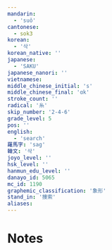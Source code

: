 ```yaml
---
mandarin:
  - 'suǒ'
cantonese:
  - sok3
korean:
  - '삭'
korean_native: ''
japanese:
  - 'SAKU'
japanese_nanori: ''
vietnamese:
middle_chinese_initial: 's'
middle_chinese_final: 'ɑk'
stroke_count: ''
radical: '糸'
skip_number: '2-4-6'
grade_level: 5
pos: ''
english:
  - 'search'
羅馬字: 'sag'
韓文: '삭'
joyo_level: ''
hsk_level: ''
hanmun_edu_level: ''
danayo_id: 5065
mc_id: 1190
graphemic_classification: '象形'
stand_in: '捜索'
aliases:
---
```


# Notes
